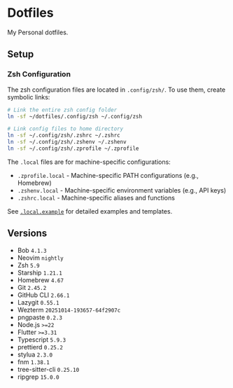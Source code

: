 # Dotfiles

My Personal dotfiles.

## Setup

### Zsh Configuration

The zsh configuration files are located in `.config/zsh/`. To use them, create symbolic links:

```bash
# Link the entire zsh config folder
ln -sf ~/dotfiles/.config/zsh ~/.config/zsh

# Link config files to home directory
ln -sf ~/.config/zsh/.zshrc ~/.zshrc
ln -sf ~/.config/zsh/.zshenv ~/.zshenv
ln -sf ~/.config/zsh/.zprofile ~/.zprofile
```

The `.local` files are for machine-specific configurations:
- `.zprofile.local` - Machine-specific PATH configurations (e.g., Homebrew)
- `.zshenv.local` - Machine-specific environment variables (e.g., API keys)
- `.zshrc.local` - Machine-specific aliases and functions

See [`.local.example`](.config/zsh/.local.example) for detailed examples and templates.

## Versions

- Bob `4.1.3`
- Neovim `nightly`
- Zsh `5.9`
- Starship `1.21.1`
- Homebrew `4.67`
- Git `2.45.2`
- GitHub CLI `2.66.1`
- Lazygit `0.55.1`
- Wezterm `20251014-193657-64f2907c`
- pngpaste `0.2.3`
- Node.js `>=22`
- Flutter `>=3.31`
- Typescript `5.9.3`
- prettierd `0.25.2`
- stylua `2.3.0` 
- fnm `1.38.1`
- tree-sitter-cli `0.25.10`
- ripgrep `15.0.0`
